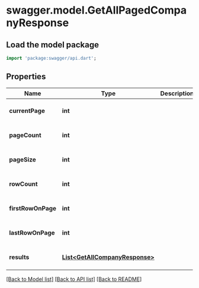 # swagger.model.GetAllPagedCompanyResponse

## Load the model package
```dart
import 'package:swagger/api.dart';
```

## Properties
Name | Type | Description | Notes
------------ | ------------- | ------------- | -------------
**currentPage** | **int** |  | [optional] [default to null]
**pageCount** | **int** |  | [optional] [default to null]
**pageSize** | **int** |  | [optional] [default to null]
**rowCount** | **int** |  | [optional] [default to null]
**firstRowOnPage** | **int** |  | [optional] [default to null]
**lastRowOnPage** | **int** |  | [optional] [default to null]
**results** | [**List&lt;GetAllCompanyResponse&gt;**](GetAllCompanyResponse.md) |  | [optional] [default to []]

[[Back to Model list]](../README.md#documentation-for-models) [[Back to API list]](../README.md#documentation-for-api-endpoints) [[Back to README]](../README.md)

